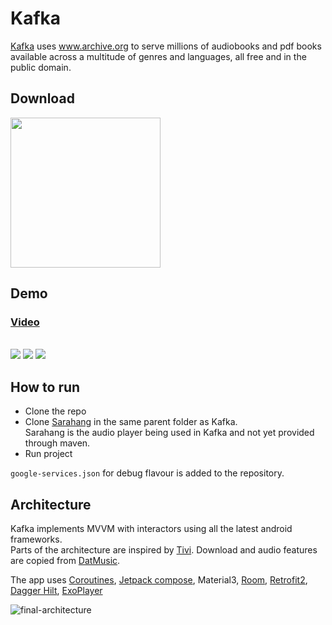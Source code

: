 # Kafka

[Kafka](https://www.kafkaarchives.com) uses www.archive.org to serve millions of audiobooks and pdf books available across a multitude of genres and languages, all free and in the public domain.


## Download

<a href="https://play.google.com/store/apps/details?id=com.kafka.user" target="_blank">
<img src="https://play.google.com/intl/en_gb/badges/static/images/badges/en_badge_web_generic.png" width=240 />
</a>

## Demo

### [Video](https://vimeo.com/user68598793/review/472788300/8256f4487c)

</br>


<img src="https://github.com/vipulyaara/Kafka/assets/6247940/f5a41c17-d69b-4a42-93e0-3afe71e54957">

<img src="https://user-images.githubusercontent.com/6247940/233622886-39d7c75a-363a-4c11-adde-7e0df52583d8.png">
<img src="https://user-images.githubusercontent.com/6247940/233622953-e418f2d6-d576-470b-bef3-7f193944cf3b.png">


## How to run
 - Clone the repo
 - Clone [Sarahang](https://github.com/vipulyaara/Sarahang) in the same parent folder as Kafka.<br/>Sarahang is the audio player being used in Kafka and not yet provided through maven.
 - Run project

`google-services.json` for debug flavour is added to the repository.

## Architecture

Kafka implements MVVM with interactors using all the latest android frameworks.<br/>
Parts of the architecture are inspired by [Tivi](https://github.com/chrisbanes/tivi). Download and audio features are copied from [DatMusic](https://github.com/alashow/datmusic-android).

The app uses [Coroutines](https://kotlinlang.org/docs/reference/coroutines-overview.html), [Jetpack compose](https://developer.android.com/jetpack/compose), Material3, [Room](https://developer.android.com/topic/libraries/architecture/room), [Retrofit2](https://github.com/square/retrofit), [Dagger Hilt](https://dagger.dev/hilt/), [ExoPlayer](https://github.com/google/ExoPlayer)


![final-architecture](https://user-images.githubusercontent.com/6247940/75632907-cb5f5780-5c00-11ea-974d-ff7a5e8b0a21.png)
